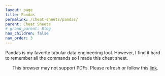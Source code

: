 ```yaml
---
layout: page
title: Pandas
permalink: /cheat-sheets/pandas/
parent: Cheat Sheets
# grand_parent: Blog
has_children: false
nav_order: 3
---
```


Pandas is my favorite tabular data engineering tool. However, I find it hard to remember all the commands so I made this cheat sheet.

<p align="center">
    <object data="https://nbviewer.jupyter.org/github/sirpaulmcd/Software-Cheat-Sheets/blob/master/Python/Pandas-Cheat-Sheet.ipynb" type="application/pdf" width="700px" height="700px">
        <p>
            This browser may not support PDFs. Please refresh or follow this
            <a href="https://nbviewer.jupyter.org/github/sirpaulmcd/Software-Cheat-Sheets/blob/master/Python/Pandas-Cheat-Sheet.ipynb">link</a>.
        </p>
    </object>
</p>

